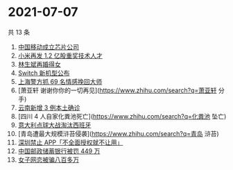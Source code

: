 # 2021-07-07

共 13 条

<!-- BEGIN -->
<!-- 最后更新时间 Wed Jul 07 2021 10:19:05 GMT+0800 (China Standard Time) -->

1. [中国移动成立芯片公司](https://www.zhihu.com/search?q=中国移动)
2. [小米再发 1.2 亿股重奖技术人才](https://www.zhihu.com/search?q=小米)
3. [林生斌再婚得女](https://www.zhihu.com/search?q=林生斌)
4. [Switch 新机型公布](https://www.zhihu.com/search?q=switch)
5. [上海警方抓 69 名情感挽回大师](https://www.zhihu.com/search?q=情感挽回)
6. [萧亚轩 谢谢你你的一切再见](https://www.zhihu.com/search?q=萧亚轩 分手)
7. [云南新增 3 例本土确诊](https://www.zhihu.com/search?q=云南疫情)
8. [四川 4 人自家化粪池死亡](https://www.zhihu.com/search?q=化粪池 坠亡)
9. [意大利点球大战淘汰西班牙](https://www.zhihu.com/search?q=意大利队)
10. [青岛遭最大规模浒苔侵袭](https://www.zhihu.com/search?q=青岛 浒苔)
11. [深圳禁止 APP「不全面授权就不让用」](https://www.zhihu.com/search?q=大数据杀熟)
12. [中国邮政储蓄银行被罚 449 万](https://www.zhihu.com/search?q=中国邮政储蓄银行)
13. [女子网恋被骗八百多万](https://www.zhihu.com/search?q=网恋被骗)

<!-- END -->

